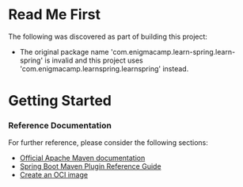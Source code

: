 # Read Me First
The following was discovered as part of building this project:

* The original package name 'com.enigmacamp.learn-spring.learn-spring' is invalid and this project uses 'com.enigmacamp.learnspring.learnspring' instead.

# Getting Started

### Reference Documentation
For further reference, please consider the following sections:

* [Official Apache Maven documentation](https://maven.apache.org/guides/index.html)
* [Spring Boot Maven Plugin Reference Guide](https://docs.spring.io/spring-boot/docs/2.6.7/maven-plugin/reference/html/)
* [Create an OCI image](https://docs.spring.io/spring-boot/docs/2.6.7/maven-plugin/reference/html/#build-image)

